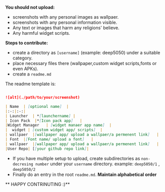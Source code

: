 **You should not upload:**
- screenshots with any personal images as wallpaer.
- screenshots with any personal information visible.
- Any text or images that harm any religions' believe.
- Any harmful widget scripts.


**Steps to contribute:**
- create a directory as `[username]` (example: deep5050) under a suitable category.
- place necessary files there (wallpaper,custom widget scripts,fonts or even APKs).
- create a `readme.md` 

The readme template is:

```md

![alt](./path/to/your/screenshot)

| Name  | [optional name]  |
|:-:|:-:|
| Launcher  | *[launchername] |
| Icon Pack  |*[Icon pack app]   |
|Widget Manager   | [widget manaer app name]  |
|  widget | [custom widget app/ scripts]  |
| wallpaer  |[wallpaper app/ upload a wallpaer/a permenent link]   |
| Font  |[Font name/ upload a font]   |
| wallpaer  |[wallpaper app/ upload a wallpaer/a permenent link]   |
|User Repo| [[your github repo link]|

```
- If you have multiple setup to upload, create subdirectories as `non-decresing number` under your `username` directory. example: `deep5050/1` , `deep5050/2`
- Finally do an entry in the root `readme.md`. **Maintain alphabetical order**


** HAPPY CONTRINUTING :)**
